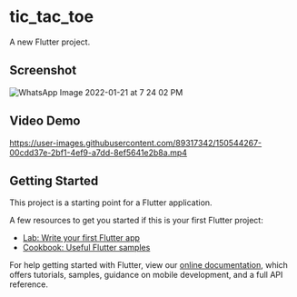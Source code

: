 # tic_tac_toe

A new Flutter project.

## Screenshot

![WhatsApp Image 2022-01-21 at 7 24 02 PM](https://user-images.githubusercontent.com/89317342/150543361-50b1f651-2a07-40b9-9b40-479b75c6ad1f.jpeg)

## Video Demo

https://user-images.githubusercontent.com/89317342/150544267-00cdd37e-2bf1-4ef9-a7dd-8ef5641e2b8a.mp4

## Getting Started

This project is a starting point for a Flutter application.

A few resources to get you started if this is your first Flutter project:

- [Lab: Write your first Flutter app](https://flutter.dev/docs/get-started/codelab)
- [Cookbook: Useful Flutter samples](https://flutter.dev/docs/cookbook)

For help getting started with Flutter, view our
[online documentation](https://flutter.dev/docs), which offers tutorials,
samples, guidance on mobile development, and a full API reference.
